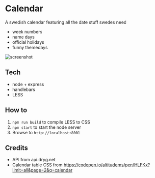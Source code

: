 # Calendar
A swedish calendar featuring all the date stuff swedes need

* week numbers
* name days
* official holidays 
* funny themedays

![screenshot](https://i.imgur.com/91TbMEU.png)

## Tech

+ node + express
+ handlebars
+ LESS

## How to

1. `npm run build` to compile LESS to CSS
2. `npm start` to start the node server
3. Browse to `http://localhost:8001`

## Credits

* API from api.dryg.net
* Calendar table CSS from https://codepen.io/altitudems/pen/HLFKx?limit=all&page=2&q=calendar

